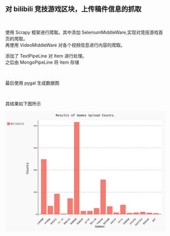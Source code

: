 <h2>对 bilibili 竞技游戏区块，上传稿件信息的抓取</h2></br>
<p>使用 Scrapy 框架进行爬取。其中添加 SeleniumMiddleWare,实现对竞技游戏首页的爬取。</br>
再使用 VideoMiddleWare 对各个视频信息进行内容的爬取。</br><p>
<p>添加了 TextPipeLine 对 Item 进行处理。</br>
之后由 MongoPipeLine 将 Item 存储</p></br>
<p>最后使用 pygal 生成数据图</p></br>
<p>其结果如下图所示</p></br。

<img src="data/result.png">
<img src="data/result_visual.svg">
